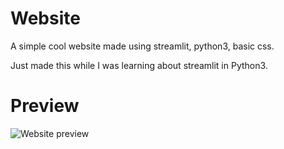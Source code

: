 <h1>Website</h1>                                                      

A simple cool website made using streamlit, python3, basic css.

Just made this while I was learning about streamlit in Python3.

# Preview
![Website preview](https://user-images.githubusercontent.com/91661118/146315681-c67f542d-e2bc-43ca-9957-7f1971b84268.png)
